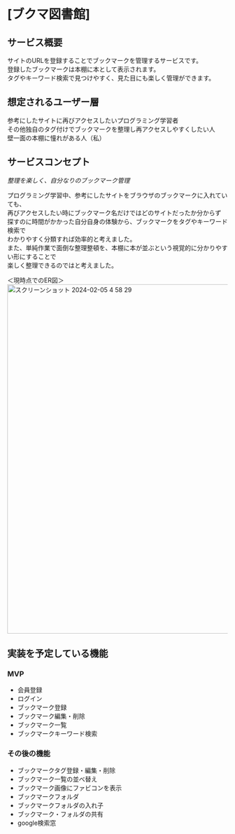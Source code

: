 # [ブクマ図書館]

## サービス概要
サイトのURLを登録することでブックマークを管理するサービスです。  
登録したブックマークは本棚に本として表示されます。  
タグやキーワード検索で見つけやすく、見た目にも楽しく管理ができます。  

## 想定されるユーザー層
参考にしたサイトに再びアクセスしたいプログラミング学習者  
その他独自のタグ付けでブックマークを整理し再アクセスしやすくしたい人  
壁一面の本棚に憧れがある人（私）  

## サービスコンセプト
*整理を楽しく、自分なりのブックマーク管理*  

プログラミング学習中、参考にしたサイトをブラウザのブックマークに入れていても、  
再びアクセスしたい時にブックマーク名だけではどのサイトだったか分からず  
探すのに時間がかかった自分自身の体験から、ブックマークをタグやキーワード検索で  
わかりやすく分類すれば効率的と考えました。  
また、単純作業で面倒な整理整頓を、本棚に本が並ぶという視覚的に分かりやすい形にすることで  
楽しく整理できるのではと考えました。  

＜現時点でのER図＞  
<img width="798" alt="スクリーンショット 2024-02-05 4 58 29" src="https://github.com/miurann/bookmarklibrary/assets/96119509/b0cd3c13-457f-4cb0-92fa-24a47033e9da">  

## 実装を予定している機能
### MVP
* 会員登録  
* ログイン  
* ブックマーク登録  
* ブックマーク編集・削除  
* ブックマーク一覧  
* ブックマークキーワード検索  

### その後の機能
* ブックマークタグ登録・編集・削除
* ブックマーク一覧の並べ替え
* ブックマーク画像にファビコンを表示
* ブックマークフォルダ
* ブックマークフォルダの入れ子
* ブックマーク・フォルダの共有
* google検索窓
